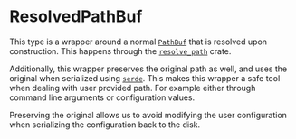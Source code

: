 # ResolvedPathBuf

This type is a wrapper around a normal [`PathBuf`](https://doc.rust-lang.org/std/path/struct.PathBuf.html)
that is resolved upon construction. This happens through the
[`resolve_path`](https://crates.io/crates/resolve-path) crate.

Additionally, this wrapper preserves the original path as well, and uses the original when
serialized using [`serde`](https://crates.io/crates/serde). This makes this wrapper a safe
tool when dealing with user provided path. For example either through command line arguments
or configuration values.

Preserving the original allows us to avoid modifying the user configuration when serializing
the configuration back to the disk.
